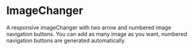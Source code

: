 # ImageChanger
A responsive imageChanger with two arrow and numbered image navigation buttons.
You can add as many image as you want, numbered navigation buttons are generated automatically.
